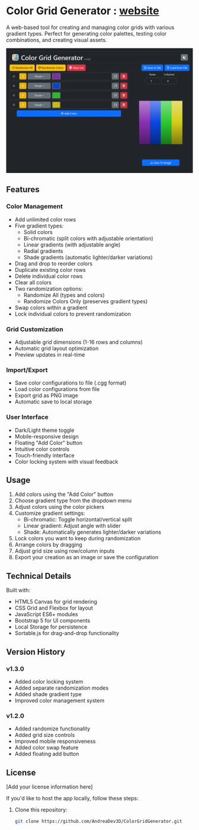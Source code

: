 # Color Grid Generator : [website](https://andreadev3d.github.io/ColorGridGenerator/)

A web-based tool for creating and managing color grids with various gradient types. Perfect for generating color palettes, testing color combinations, and creating visual assets.

![image](/banner/banner_1.3.0.png)


## Features

### Color Management
- Add unlimited color rows
- Five gradient types:
  - Solid colors
  - Bi-chromatic (split colors with adjustable orientation)
  - Linear gradients (with adjustable angle)
  - Radial gradients
  - Shade gradients (automatic lighter/darker variations)
- Drag and drop to reorder colors
- Duplicate existing color rows
- Delete individual color rows
- Clear all colors
- Two randomization options:
  - Randomize All (types and colors)
  - Randomize Colors Only (preserves gradient types)
- Swap colors within a gradient
- Lock individual colors to prevent randomization

### Grid Customization
- Adjustable grid dimensions (1-16 rows and columns)
- Automatic grid layout optimization
- Preview updates in real-time

### Import/Export
- Save color configurations to file (.cgg format)
- Load color configurations from file
- Export grid as PNG image
- Automatic save to local storage

### User Interface
- Dark/Light theme toggle
- Mobile-responsive design
- Floating "Add Color" button
- Intuitive color controls
- Touch-friendly interface
- Color locking system with visual feedback

## Usage

1. Add colors using the "Add Color" button
2. Choose gradient type from the dropdown menu
3. Adjust colors using the color pickers
4. Customize gradient settings:
   - Bi-chromatic: Toggle horizontal/vertical split
   - Linear gradient: Adjust angle with slider
   - Shade: Automatically generates lighter/darker variations
5. Lock colors you want to keep during randomization
6. Arrange colors by dragging
7. Adjust grid size using row/column inputs
8. Export your creation as an image or save the configuration

## Technical Details

Built with:
- HTML5 Canvas for grid rendering
- CSS Grid and Flexbox for layout
- JavaScript ES6+ modules
- Bootstrap 5 for UI components
- Local Storage for persistence
- Sortable.js for drag-and-drop functionality

## Version History

### v1.3.0
- Added color locking system
- Added separate randomization modes
- Added shade gradient type
- Improved color management system

### v1.2.0
- Added randomize functionality
- Added grid size controls
- Improved mobile responsiveness
- Added color swap feature
- Added floating add button

## License

[Add your license information here]



If you'd like to host the app locally, follow these steps:

1. Clone this repository:
   ```bash
   git clone https://github.com/AndreaDev3D/ColorGridGenerator.git
